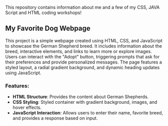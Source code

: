 This repository contains information about me and a few of my CSS, JAVA Script and HTML coding workshops!

## My Favorite Dog Webpage

This project is a simple webpage created using HTML, CSS, and JavaScript to showcase the German Shepherd breed. It includes information about the breed, interactive elements, and links to learn more or explore images. Users can interact with the "Adopt" button, triggering prompts that ask for their preferences and provide personalized messages. The page features a styled layout, a radial gradient background, and dynamic heading updates using JavaScript.

### Features:
- **HTML Structure**: Provides the content about German Shepherds.
- **CSS Styling**: Styled container with gradient background, images, and hover effects.
- **JavaScript Interaction**: Allows users to enter their name, favorite breed, and provides a response based on input.
